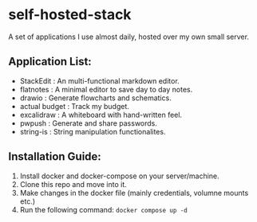 # self-hosted-stack
A set of applications I use almost daily, hosted over my own small server.

## Application List:  
* StackEdit : An multi-functional markdown editor.
* flatnotes : A minimal editor to save day to day notes.
* drawio : Generate flowcharts and schematics.
* actual budget : Track my budget.
* excalidraw : A whiteboard with hand-written feel.
* pwpush : Generate and share passwords.
* string-is : String manipulation functionalites.


## Installation Guide:
1. Install docker and docker-compose on your server/machine.
2. Clone this repo and move into it.
3. Make changes in the docker file (mainly credentials, volumne mounts etc.)
4. Run the following command: `docker compose up -d`

